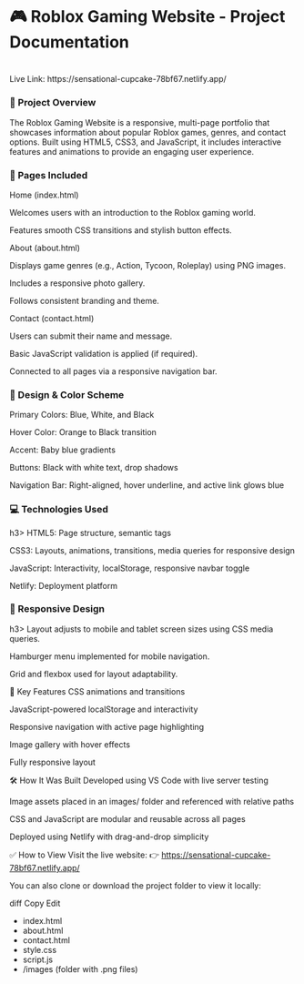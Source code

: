 <h1>🎮 Roblox Gaming Website - Project Documentation<h1></h1>
Live Link: https://sensational-cupcake-78bf67.netlify.app/

<h3>📌 Project Overview</h3>
The Roblox Gaming Website is a responsive, multi-page portfolio that showcases information about popular Roblox games, genres, and contact options. Built using HTML5, CSS3, and JavaScript, it includes interactive features and animations to provide an engaging user experience.

<h3>📄 Pages Included</h3>
Home (index.html)

Welcomes users with an introduction to the Roblox gaming world.

Features smooth CSS transitions and stylish button effects.

About (about.html)

Displays game genres (e.g., Action, Tycoon, Roleplay) using PNG images.

Includes a responsive photo gallery.

Follows consistent branding and theme.

Contact (contact.html)

Users can submit their name and message.

Basic JavaScript validation is applied (if required).

Connected to all pages via a responsive navigation bar.

<h3>🎨 Design & Color Scheme</h3>
Primary Colors: Blue, White, and Black

Hover Color: Orange to Black transition

Accent: Baby blue gradients

Buttons: Black with white text, drop shadows

Navigation Bar: Right-aligned, hover underline, and active link glows blue

<h3>💻 Technologies Used</h3>h3>
HTML5: Page structure, semantic tags

CSS3: Layouts, animations, transitions, media queries for responsive design

JavaScript: Interactivity, localStorage, responsive navbar toggle

Netlify: Deployment platform

<h3>📱 Responsive Design</h3>h3>
Layout adjusts to mobile and tablet screen sizes using CSS media queries.

Hamburger menu implemented for mobile navigation.

Grid and flexbox used for layout adaptability.

🧠 Key Features
CSS animations and transitions

JavaScript-powered localStorage and interactivity

Responsive navigation with active page highlighting

Image gallery with hover effects

Fully responsive layout

🛠 How It Was Built
Developed using VS Code with live server testing

Image assets placed in an images/ folder and referenced with relative paths

CSS and JavaScript are modular and reusable across all pages

Deployed using Netlify with drag-and-drop simplicity

✅ How to View
Visit the live website:
👉 https://sensational-cupcake-78bf67.netlify.app/

You can also clone or download the project folder to view it locally:

diff
Copy
Edit
- index.html
- about.html
- contact.html
- style.css
- script.js
- /images (folder with .png files)
